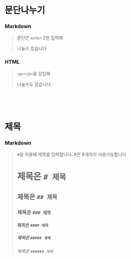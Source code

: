 # 문단나누기

### Markdown
>문단은 `enter` 2번 입력해     
>
>나눌수 있습니다         

### HTML
> `<p></p>`을 삽입해 <p>나눌수도 있습니다</p>

<br><br><br>

# 제목
### Markdown
> `#`을 이용해 제목을 입력합니다. #은 6개까지 사용가능합니다  
> # 제목은 `# 제목`  
> ## 제목은 `## 제목`  
> ### 제목은 `### 제목`  
> #### 제목은 `#### 제목`
> ##### 제목은 `##### 제목` 
> ###### 제목은 `###### 제목` 
